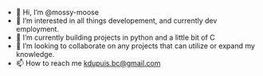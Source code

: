 - 👋 Hi, I’m @mossy-moose
- 👀 I’m interested in all things developement, and currently dev employment.
- 🌱 I’m currently building projects in python and a little bit of C
- 💞️ I’m looking to collaborate on any projects that can utilize or expand my knowledge.
- 📫 How to reach me kdupuis.bc@gmail.com

<!---
mossy-moose/mossy-moose is a ✨ special ✨ repository because its `README.md` (this file) appears on your GitHub profile.
You can click the Preview link to take a look at your changes.
--->
